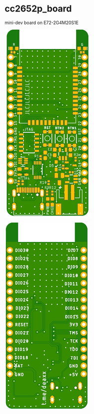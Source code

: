 # cc2652p_board
mini-dev board on E72-2G4M20S1E

![Top layer](./cc2652p_ch340e_top.png)

![Bottom layer](./cc2652p_ch340e_bottom.png)
